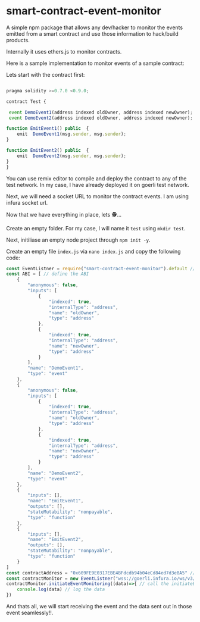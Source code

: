 # **smart-contract-event-monitor**

A simple npm package that allows any dev/hacker to monitor the events emitted from a smart contract and use those information to hack/build products.

Internally it uses ethers.js to monitor contracts. 

Here is a sample implementation to monitor events of a sample contract:

Lets start with the contract first: 
```js   

pragma solidity >=0.7.0 <0.9.0;

contract Test {

 event DemoEvent1(address indexed oldOwner, address indexed newOwner);
 event DemoEvent2(address indexed oldOwner, address indexed newOwner);

function EmitEvent1() public  {
    emit  DemoEvent1(msg.sender, msg.sender);
}

function EmitEvent2() public  {
    emit  DemoEvent2(msg.sender, msg.sender);
}
}
```
You can use remix editor to compile and deploy the contract to any of the test network. In my case, I have already deployed it on goerli test network.

Next, we will need a socket URL to monitor the contract events. I am using infura socket url.

Now that we have everything in place, lets 🕵️...

Create an empty folder. For my case, I will name it `test` using `mkdir test`.

Next, initiliase an empty node project through `npm init -y`.

Create an empty file `index.js` via `nano index.js` and copy the following code:

```js
const EventListner = require("smart-contract-event-monitor").default // import the package
const ABI = [ // define the ABI
	{
		"anonymous": false,
		"inputs": [
			{
				"indexed": true,
				"internalType": "address",
				"name": "oldOwner",
				"type": "address"
			},
			{
				"indexed": true,
				"internalType": "address",
				"name": "newOwner",
				"type": "address"
			}
		],
		"name": "DemoEvent1",
		"type": "event"
	},
	{
		"anonymous": false,
		"inputs": [
			{
				"indexed": true,
				"internalType": "address",
				"name": "oldOwner",
				"type": "address"
			},
			{
				"indexed": true,
				"internalType": "address",
				"name": "newOwner",
				"type": "address"
			}
		],
		"name": "DemoEvent2",
		"type": "event"
	},
	{
		"inputs": [],
		"name": "EmitEvent1",
		"outputs": [],
		"stateMutability": "nonpayable",
		"type": "function"
	},
	{
		"inputs": [],
		"name": "EmitEvent2",
		"outputs": [],
		"stateMutability": "nonpayable",
		"type": "function"
	}
]
const contractAddress = "0x609FE9E0317EBE4BFdcdb94b04eCd84ed7d3e8A5" // contract address
const contractMonitor = new EventListner("wss://goerli.infura.io/ws/v3/<Project Id>",contractAddress,ABI) // initialise 
contractMonitor.initiateEventMonitoring((data)=>{ // call the initiateEventMonitoring to monitor the events
	console.log(data) // log the data
})
```

And thats all, we will start receiving the event and the data sent out in those event seamlessly!!.
